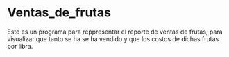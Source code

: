 # Ventas_de_frutas
 Este es un programa para reppresentar el reporte de ventas de frutas, para visualizar que tanto se ha se ha vendido y que los costos de dichas frutas por libra.
